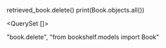 retrieved_book.delete()
print(Book.objects.all())

<QuerySet []>

"book.delete", "from bookshelf.models import Book"